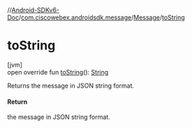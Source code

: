//[Android-SDKv6-Doc](../../../index.md)/[com.ciscowebex.androidsdk.message](../index.md)/[Message](index.md)/[toString](to-string.md)

# toString

[jvm]\
open override fun [toString](to-string.md)(): [String](https://kotlinlang.org/api/latest/jvm/stdlib/kotlin/-string/index.html)

Returns the message in JSON string format.

#### Return

the message in JSON string format.
